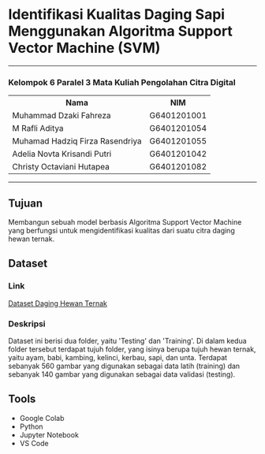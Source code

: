 # Identifikasi Kualitas Daging Sapi Menggunakan Algoritma Support Vector Machine (SVM)
---
### Kelompok 6 Paralel 3 Mata Kuliah Pengolahan Citra Digital
<table>
    <tr>
        <th>Nama</th>
        <th>NIM</th>
    </tr>
    <tr>
        <td>Muhammad Dzaki Fahreza</td>
        <td>G6401201001</td>
    </tr>
    <tr>
        <td>M Rafli Aditya</td>
        <td>G6401201054</td>
    </tr>
    <tr>
        <td>Muhamad Hadziq Firza Rasendriya</td>
        <td>G6401201055</td>
    </tr>
    <tr>
        <td>Adelia Novta Krisandi Putri</td>
        <td>G6401201042</td>
    </tr>
    <tr>
        <td>Christy Octaviani Hutapea</td>
        <td>G6401201082</td>
    </tr>
</table>

---

## Tujuan
Membangun sebuah model berbasis Algoritma Support Vector Machine yang berfungsi untuk mengidentifikasi kualitas dari suatu citra daging hewan ternak.

## Dataset
### Link
[Dataset Daging Hewan Ternak](https://www.kaggle.com/datasets/zulfafebriana/dataset-hewan-ternak)
### Deskripsi
Dataset ini berisi dua folder, yaitu 'Testing' dan 'Training'.
Di dalam kedua folder tersebut terdapat tujuh folder, yang isinya berupa tujuh hewan ternak, yaitu ayam, babi, kambing, kelinci, kerbau, sapi, dan unta.
Terdapat sebanyak 560 gambar yang digunakan sebagai data latih (training) dan sebanyak 140 gambar yang digunakan sebagai data validasi (testing).  
## Tools
- Google Colab
- Python
- Jupyter Notebook
- VS Code
